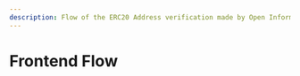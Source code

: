 ```yaml
---
description: Flow of the ERC20 Address verification made by Open Information.
---
```


# Frontend Flow

